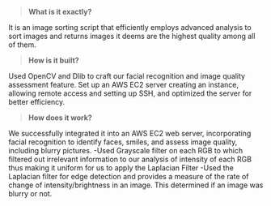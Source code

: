 > **What is it exactly?**

It is an image sorting script that efficiently employs advanced analysis to sort images and returns images it deems are the highest quality among all of them.

> **How is it built?**

Used OpenCV and Dlib to craft our facial recognition and image quality assessment feature. 
Set up an AWS EC2 server creating an instance, allowing remote access and setting up SSH, and optimized the server for better efficiency.

> **How does it work?**

We successfully integrated it into an AWS EC2 web server, incorporating facial recognition to identify faces, smiles, and assess image quality, including blurry pictures. -Used Grayscale filter on each RGB to which filtered out irrelevant information to our analysis of intensity of each RGB thus making it uniform for us to apply the Laplacian Filter -Used the Laplacian filter for edge detection and provides a measure of the rate of change of intensity/brightness in an image. This determined if an image was blurry or not.
